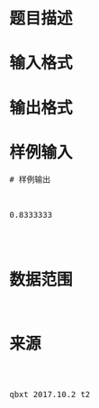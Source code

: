 

# 题目描述



# 输入格式



# 输出格式



# 样例输入


<pre>
# 样例输出


<pre>0.8333333</pre>

# 数据范围



# 来源


<p>
qbxt 2017.10.2 t2
</p>
